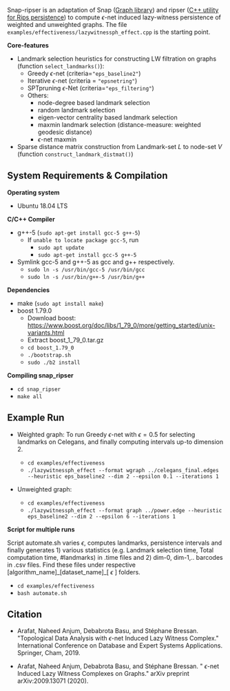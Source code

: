 Snap-ripser is an adaptation of Snap ([Graph library](https://github.com/snap-stanford/snap)) and ripser ([C++ utility for Rips persistence](https://github.com/Ripser/ripser)) to compute $\epsilon$-net induced lazy-witness persistence of weighted and unweighted graphs. The file `examples/effectiveness/lazywitnessph_effect.cpp` is the starting point. 

<b> Core-features </b>
- Landmark selection heuristics for constructing LW filtration on graphs (function `select_landmarks()`):
  - Greedy $\epsilon$-net (criteria=`"eps_baseline2"`)
  - Iterative $\epsilon$-net (criteria = `"epsnetring"`)
  - SPTpruning $\epsilon$-Net (criteria=`"eps_filtering"`)
  - Others:
    - node-degree based landmark selection
    - random landmark selection
    - eigen-vector centrality based landmark selection
    - maxmin landmark selection (distance-measure: weighted geodesic distance)
    - $\epsilon$-net maxmin
- Sparse distance matrix construction from Landmark-set $L$ to node-set $V$ (function `construct_landmark_distmat()`)
  
<h2> System Requirements & Compilation </h2>  

<b> Operating system</b>
- Ubuntu 18.04 LTS
  
<b>C/C++ Compiler </b>
- g++-5 (`sudo apt-get install gcc-5 g++-5`)
  - If `unable to locate package gcc-5`, run 
    - `sudo apt update` 
    - `sudo apt-get install gcc-5 g++-5`
- Symlink gcc-5 and g++-5 as gcc and g++ respectively.
  - `sudo ln -s /usr/bin/gcc-5 /usr/bin/gcc`
  - `sudo ln -s /usr/bin/g++-5 /usr/bin/g++`
  
<b>Dependencies</b>
- make (`sudo apt install make`)
- boost 1.79.0
  - Download boost: https://www.boost.org/doc/libs/1_79_0/more/getting_started/unix-variants.html 
  - Extract boost_1_79_0.tar.gz
  - `cd boost_1.79_0`
  - `./bootstrap.sh`
  - `sudo ./b2 install`

<b> Compiling snap_ripser </b>
- `cd snap_ripser`
- `make all`

<h2> Example Run </h2>

- Weighted graph: To run Greedy $\epsilon$-net with $\epsilon = 0.5$ for selecting landmarks on Celegans, and finally computing intervals up-to dimension 2.
  - `cd examples/effectiveness`
  - `./lazywitnessph_effect --format wgraph ../celegans_final.edges --heuristic eps_baseline2 --dim 2 --epsilon 0.1 --iterations 1`

- Unweighted graph:
  - `cd examples/effectiveness`
  - `./lazywitnessph_effect --format graph ../power.edge --heuristic eps_baseline2 --dim 2 --epsilon 6 --iterations 1`
  
<b> Script for multiple runs </b>

Script automate.sh varies $\epsilon$, computes landmarks, persistence intervals and finally generates 1) various statistics (e.g. Landmark selection time, Total computation time, #landmarks) in .time files and 2) dim-0, dim-1,.. barcodes in .csv files. Find these files under respective [algorithm_name]\_[dataset_name]\_[ $\epsilon$ ] folders.
- `cd examples/effectiveness`
- `bash automate.sh`

<h2> Citation </h2>

- Arafat, Naheed Anjum, Debabrota Basu, and Stéphane Bressan. "Topological Data Analysis with $\epsilon$-net Induced Lazy Witness Complex." International Conference on Database and Expert Systems Applications. Springer, Cham, 2019.
  
- Arafat, Naheed Anjum, Debabrota Basu, and Stéphane Bressan. " $\epsilon$-net Induced Lazy Witness Complexes on Graphs." arXiv preprint arXiv:2009.13071 (2020).



